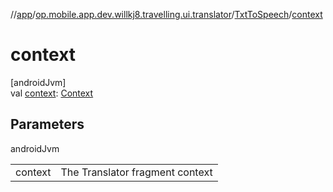 //[app](../../../index.md)/[op.mobile.app.dev.willkj8.travelling.ui.translator](../index.md)/[TxtToSpeech](index.md)/[context](context.md)

# context

[androidJvm]\
val [context](context.md): [Context](https://developer.android.com/reference/kotlin/android/content/Context.html)

## Parameters

androidJvm

| | |
|---|---|
| context | The Translator fragment context |
